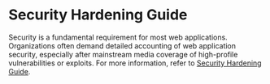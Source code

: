 # Security Hardening Guide

Security is a fundamental requirement for most web applications. Organizations often demand detailed accounting of web application security, especially after mainstream media coverage of high-profile vulnerabilities or exploits. For more information, refer to [Security Hardening Guide](../images/Security%20Hardening%20Guide%20for%20HCL%20Digital%20Experience.pdf).